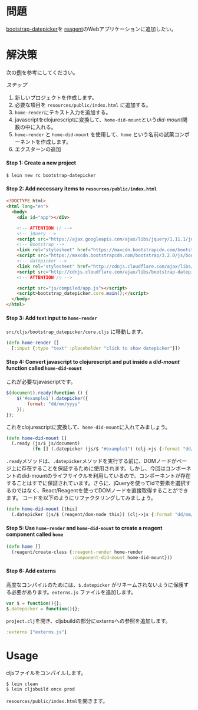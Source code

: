 #  問題

[bootstrap-datepicker](https://github.com/eternicode/bootstrap-datepicker)を [reagent](https://github.com/reagent-project/reagent)のWebアプリケーションに追加したい。

# 解決策

次の[例](http://runnable.com/UmOlOZbXvZRqAABU/bootstrap-datepicker-example-text-input-with-specifying-date-format2)を参考にしてください。

*ステップ*

1. 新しいプロジェクトを作成します。
2. 必要な項目を `resources/public/index.html` に追加する。
3. `home-render`にテキスト入力を追加する。
4. javascriptをclojurescriptに変換して、`home-did-mount`という*did-mount*関数の中に入れる。
5. `home-render` と `home-did-mount` を使用して、`home` という名前の試薬コンポーネントを作成します。
6. エクスターンの追加

#### Step 1: Create a new project

```
$ lein new rc bootstrap-datepicker
```

#### Step 2: Add necessary items to `resources/public/index.html`

```html
<!DOCTYPE html>
<html lang="en">
  <body>
    <div id="app"></div>

    <!-- ATTENTION \/ -->
    <!-- jQuery -->
    <script src="https://ajax.googleapis.com/ajax/libs/jquery/1.11.1/jquery.min.js"></script>
    <!-- Bootstrap -->
    <link rel="stylesheet" href="https://maxcdn.bootstrapcdn.com/bootstrap/3.2.0/css/bootstrap.min.css">
    <script src="https://maxcdn.bootstrapcdn.com/bootstrap/3.2.0/js/bootstrap.min.js"></script>
    <!-- datepicker -->
    <link rel="stylesheet" href="http://cdnjs.cloudflare.com/ajax/libs/bootstrap-datepicker/1.7.1/css/datepicker3.min.css">
    <script src="http://cdnjs.cloudflare.com/ajax/libs/bootstrap-datepicker/1.7.1/js/bootstrap-datepicker.min.js"></script>
    <!-- ATTENTION /\ -->

    <script src="js/compiled/app.js"></script>
    <script>bootstrap_datepicker.core.main();</script>
  </body>
</html>
```

#### Step 3: Add text input to `home-render`

`src/cljs/bootstrap_datepicker/core.cljs` に移動します。

```clojure
(defn home-render []
  [:input {:type "text" :placeholder "click to show datepicker"}])
```

#### Step 4: Convert javascript to clojurescript and put inside a *did-mount* function called `home-did-mount`

これが必要なjavascriptです。

```javascript
$(document).ready(function () {
    $('#example1').datepicker({
        format: "dd/mm/yyyy"
    });
});
```

これをclojurescriptに変換して、`home-did-mount`に入れてみましょう。

```clojure
(defn home-did-mount []
  (.ready (js/$ js/document)
          (fn [] (.datepicker (js/$ "#example1") (clj->js {:format "dd/mm/yyyy"})))))
```

`.ready`メソッドは、`.datepicker`メソッドを実行する前に、DOMノードがページ上に存在することを保証するために使用されます。しかし、今回はコンポーネントのdid-mountのライフサイクルを利用しているので、コンポーネントが存在することはすでに保証されています。さらに、jQueryを使ってidで要素を選択するのではなく、React/Reagentを使ってDOMノードを直接取得することができます。 コードを以下のようにリファクタリングしてみましょう。

```clojure
(defn home-did-mount [this]
  (.datepicker (js/$ (reagent/dom-node this)) (clj->js {:format "dd/mm/yyyy"})))
```

#### Step 5: Use `home-render` and `home-did-mount` to create a reagent component called `home`

```clojure
(defn home []
  (reagent/create-class {:reagent-render home-render
                         :component-did-mount home-did-mount}))
```

#### Step 6: Add externs

高度なコンパイルのためには、`$.datepicker` がリネームされないように保護する必要があります。`externs.js` ファイルを追加します。

```js
var $ = function(){};
$.datepicker = function(){};
```

`project.clj`を開き、cljsbuildの部分にexternsへの参照を追加します。

```clojure
:externs ["externs.js"]
```

# Usage

cljsファイルをコンパイルします。

```
$ lein clean
$ lein cljsbuild once prod
```

`resources/public/index.html`を開きます。
